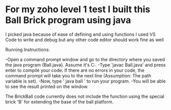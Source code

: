# For my zoho level 1 test I built this Ball Brick program using java

I picked java because of ease of defining and using functions
I used VS Code to write and debug but any other code editor should work fine as well

Running Instructions:

-Open a command prompt window and go to the directory where you saved the java program (Ball.java). Assume it's C:\.
-Type 'javac Ball.java' and press enter to compile your code. If there are no errors in your code, the command prompt will take you to the next line (Assumption: The path variable is set).
-Now, type ' java ball ' to run your program.
-You will be able to see the result printed on the window.

The BrickBall code currently does not include the function using the special brick 'B' for extending the base of the ball platform.
